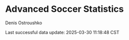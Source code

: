 # Advanced Soccer Statistics
Denis Ostroushko

<!-- gfm -->

Last successful data update: 2025-03-30 11:18:48 CST
